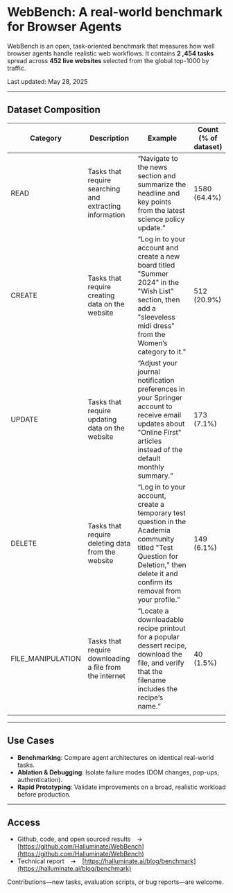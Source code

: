 

# WebBench: A real-world benchmark for Browser Agents

WebBench is an open, task-oriented benchmark that measures how well browser agents handle realistic web workflows.
It contains **2 ,454 tasks** spread across **452 live websites** selected from the global top-1000 by traffic.

Last updated: May 28, 2025

---

## Dataset Composition

| Category           | Description                                             | Example                                                                                                                                                                             | Count (% of dataset) |
| ------------------ | ------------------------------------------------------- | ----------------------------------------------------------------------------------------------------------------------------------------------------------------------------------- | -------------------- |
| READ               | Tasks that require searching and extracting information | “Navigate to the news section and summarize the headline and key points from the latest science policy update.”                                                                     | 1580 (64.4%)         |
| CREATE             | Tasks that require creating data on the website         | “Log in to your account and create a new board titled "Summer 2024" in the "Wish List" section, then add a "sleeveless midi dress" from the Women’s category to it.”                | 512 (20.9%)          |
| UPDATE             | Tasks that require updating data on the website         | “Adjust your journal notification preferences in your Springer account to receive email updates about "Online First" articles instead of the default monthly summary.”              | 173 (7.1%)           |
| DELETE             | Tasks that require deleting data from the website       | “Log in to your account, create a temporary test question in the Academia community titled "Test Question for Deletion," then delete it and confirm its removal from your profile.” | 149 (6.1%)           |
| FILE\_MANIPULATION | Tasks that require downloading a file from the internet | “Locate a downloadable recipe printout for a popular dessert recipe, download the file, and verify that the filename includes the recipe’s name.”                                   | 40 (1.5%)            |
                                                                                                                                                                     |

---

## Use Cases

* **Benchmarking**: Compare agent architectures on identical real-world tasks.
* **Ablation & Debugging**: Isolate failure modes (DOM changes, pop-ups, authentication).
* **Rapid Prototyping**: Validate improvements on a broad, realistic workload before production.

---

## Access

* Github, code, and open sourced results → [https://github.com/Halluminate/WebBench](https://github.com/Halluminate/WebBench)
* Technical report → [https://halluminate.ai/blog/benchmark](https://halluminate.ai/blog/benchmark)

Contributions—new tasks, evaluation scripts, or bug reports—are welcome.

